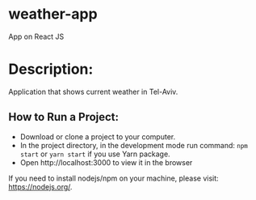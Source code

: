 # weather-app
App on React JS

# Description:
Application that shows current weather in Tel-Aviv.

## How to Run a Project:

- Download or clone a project to your computer.
- In the project directory, in the development mode run command:  `npm start` or `yarn start` if you use Yarn package.
- Open http://localhost:3000 to view it in the browser

If you need to install nodejs/npm on your machine, please visit: https://nodejs.org/.
